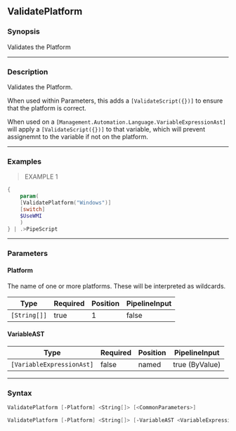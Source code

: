 ValidatePlatform
----------------

### Synopsis
Validates the Platform

---

### Description

Validates the Platform.

When used within Parameters, this adds a ```[ValidateScript({})]``` to ensure that the platform is correct.

When used on a ```[Management.Automation.Language.VariableExpressionAst]``` will apply a 
```[ValidateScript({})]``` to that variable, which will prevent assignemnt to the variable if not on the platform.

---

### Examples
> EXAMPLE 1

```PowerShell
{
    param(
    [ValidatePlatform("Windows")]
    [switch]
    $UseWMI
    )
} | .>PipeScript
```

---

### Parameters
#### **Platform**
The name of one or more platforms.  These will be interpreted as wildcards.

|Type        |Required|Position|PipelineInput|
|------------|--------|--------|-------------|
|`[String[]]`|true    |1       |false        |

#### **VariableAST**

|Type                     |Required|Position|PipelineInput |
|-------------------------|--------|--------|--------------|
|`[VariableExpressionAst]`|false   |named   |true (ByValue)|

---

### Syntax
```PowerShell
ValidatePlatform [-Platform] <String[]> [<CommonParameters>]
```
```PowerShell
ValidatePlatform [-Platform] <String[]> [-VariableAST <VariableExpressionAst>] [<CommonParameters>]
```

